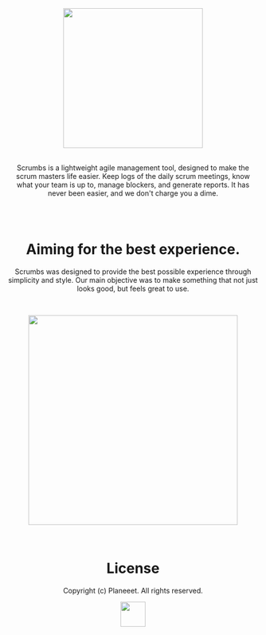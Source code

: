 
<div align="center">
  <a href="https://www.scrumbs.app/">
    <img width="280px"
      src="https://www.scrumbs.app/resources/images/scrumbs%20logo-colored.svg">
  </a>
  
  <br>
  <br>
  
  <p>Scrumbs is a lightweight agile management tool, designed to make the scrum masters life easier. Keep logs of the daily scrum meetings, know what your team is up to, manage blockers, and generate reports. It has never been easier, and we don't charge you a dime.</p>
  
  <br>
  <br>
  
  <h1>Aiming for the best experience.</h1>
  
  <p>Scrumbs was designed to provide the best possible experience through simplicity and style. Our main objective was to make something that not just looks good, but feels great to use.</p>
  
  <br>
  
  <img width="420px"
      src="https://www.scrumbs.app/resources/images/right-ui.svg">
      
  <br>
  
  <h1>License</h1>
  
  <p>Copyright (c) Planeeet. All rights reserved.</p>
  
  
  <a href="http://planeeet.com/">
    <img width="50px"
      src="http://www.planeeet.com/wp-content/themes/planeeet/frontend/img/logo.svg">
  </a>


</div>

